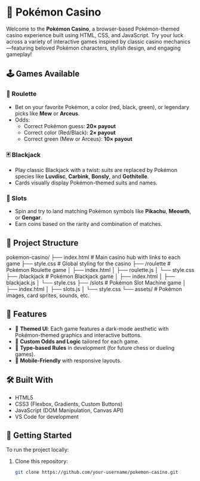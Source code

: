 # 🎰 Pokémon Casino

Welcome to the **Pokémon Casino**, a browser-based Pokémon-themed casino experience built using HTML, CSS, and JavaScript. Try your luck across a variety of interactive games inspired by classic casino mechanics—featuring beloved Pokémon characters, stylish design, and engaging gameplay!

## 🕹️ Games Available

### 🎡 Roulette
- Bet on your favorite Pokémon, a color (red, black, green), or legendary picks like **Mew** or **Arceus**.
- Odds:
  - Correct Pokémon guess: **20× payout**
  - Correct color (Red/Black): **2× payout**
  - Correct green (Mew or Arceus): **10× payout**

### 🃏 Blackjack
- Play classic Blackjack with a twist: suits are replaced by Pokémon species like **Luvdisc**, **Carbink**, **Bonsly**, and **Gothitelle**.
- Cards visually display Pokémon-themed suits and names.

### 🎰 Slots
- Spin and try to land matching Pokémon symbols like **Pikachu**, **Meowth**, or **Gengar**.
- Earn coins based on the rarity and combination of matches.

## 📁 Project Structure

pokemon-casino/
├── index.html # Main casino hub with links to each game
├── style.css # Global styling for the casino
├── /roulette # Pokémon Roulette game
│ ├── index.html
│ ├── roulette.js
│ └── style.css
├── /blackjack # Pokémon Blackjack game
│ ├── index.html
│ ├── blackjack.js
│ └── style.css
├── /slots # Pokémon Slot Machine game
│ ├── index.html
│ ├── slots.js
│ └── style.css
└── assets/ # Pokémon images, card sprites, sounds, etc.


## 🧩 Features

- 🎨 **Themed UI**: Each game features a dark-mode aesthetic with Pokémon-themed graphics and interactive buttons.
- 🎯 **Custom Odds and Logic** tailored for each game.
- 🧠 **Type-based Rules** in development (for future chess or dueling games).
- 📱 **Mobile-Friendly** with responsive layouts.

## 🛠️ Built With

- HTML5
- CSS3 (Flexbox, Gradients, Custom Buttons)
- JavaScript (DOM Manipulation, Canvas API)
- VS Code for development

## 🚀 Getting Started

To run the project locally:

1. Clone this repository:
   ```bash
   git clone https://github.com/your-username/pokemon-casino.git
